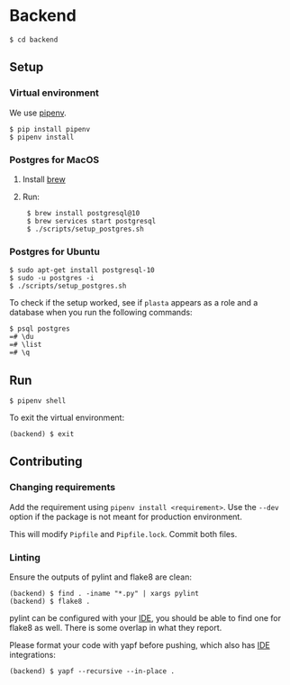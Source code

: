 # Backend

    $ cd backend


## Setup

### Virtual environment

We use [pipenv](https://github.com/pypa/pipenv#-usage).

    $ pip install pipenv
    $ pipenv install

### Postgres for MacOS

1. Install [brew](https://brew.sh/)

1. Run:

        $ brew install postgresql@10
        $ brew services start postgresql
        $ ./scripts/setup_postgres.sh

### Postgres for Ubuntu

    $ sudo apt-get install postgresql-10
    $ sudo -u postgres -i
    $ ./scripts/setup_postgres.sh


To check if the setup worked, see if `plasta` appears as a role and a database when you run the following commands:

    $ psql postgres
    =# \du
    =# \list
    =# \q


## Run

    $ pipenv shell

To exit the virtual environment:

    (backend) $ exit


## Contributing

### Changing requirements

Add the requirement using `pipenv install <requirement>`. Use the `--dev` option if the package is not meant for production environment.

This will modify `Pipfile` and `Pipfile.lock`. Commit both files.

### Linting

Ensure the outputs of pylint and flake8 are clean:

    (backend) $ find . -iname "*.py" | xargs pylint
    (backend) $ flake8 .

pylint can be configured with your [IDE](https://pylint.readthedocs.io/en/latest/user_guide/ide-integration.html), you should be able to find one for flake8 as well. There is some overlap in what they report.

Please format your code with yapf before pushing, which also has [IDE](https://github.com/google/yapf/tree/2c13f6f93e8ccfa0c966b67f88eeffe20ccb32a0/plugins#ide-plugins) integrations:

    (backend) $ yapf --recursive --in-place .
